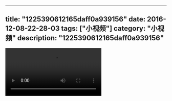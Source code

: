 
---
title: "1225390612165daff0a939156"
date: 2016-12-08-22-28-03
tags: ["小视频"]
category: "小视频"
description: "1225390612165daff0a939156"
---
<video src="http://ohtsqip0g.bkt.clouddn.com/1225390612165daff0a939156.mp4" controls="controls"></video>
